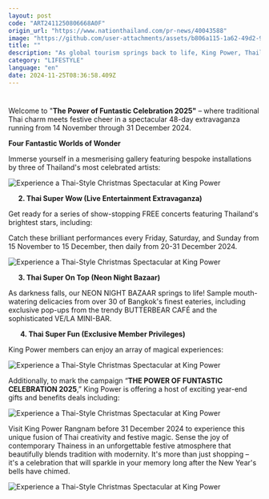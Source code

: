 ```yaml
---
layout: post
code: "ART2411250806668A0F"
origin_url: "https://www.nationthailand.com/pr-news/40043588"
image: "https://github.com/user-attachments/assets/b806a115-1a62-49d2-9b79-a577aebcd2a6"
title: ""
description: "As global tourism springs back to life, King Power, Thailand's premier travel retail destination, is transforming its Rangnam location into a magical winter wonderland with an extraordinary Thai twist."
category: "LIFESTYLE"
language: "en"
date: 2024-11-25T08:36:58.409Z
---
```


# 











Welcome to "**The Power of Funtastic Celebration 2025"** – where traditional Thai charm meets festive cheer in a spectacular 48-day extravaganza running from 14 November through 31 December 2024.



  
**Four Fantastic Worlds of Wonder**

Immerse yourself in a mesmerising gallery featuring bespoke installations by three of Thailand's most celebrated artists:



  ![Experience a Thai-Style Christmas Spectacular at King Power](https://github.com/user-attachments/assets/a710b6db-13ed-4d99-9f6f-0356c7b3ca8a)



     **2. Thai Super Wow (Live Entertainment Extravaganza)**

Get ready for a series of show-stopping FREE concerts featuring Thailand's brightest stars, including:



Catch these brilliant performances every Friday, Saturday, and Sunday from 15 November to 15 December, then daily from 20-31 December 2024.



  ![Experience a Thai-Style Christmas Spectacular at King Power](https://github.com/user-attachments/assets/e6045c3a-9792-4c5b-9fef-6cfab142d02f)





     **3. Thai Super On Top (Neon Night Bazaar)**

As darkness falls, our NEON NIGHT BAZAAR springs to life! Sample mouth-watering delicacies from over 30 of Bangkok's finest eateries, including exclusive pop-ups from the trendy BUTTERBEAR CAFÉ and the sophisticated VE/LA MINI-BAR.





      **4. Thai Super Fun (Exclusive Member Privileges)**

King Power members can enjoy an array of magical experiences:





  ![Experience a Thai-Style Christmas Spectacular at King Power](https://github.com/user-attachments/assets/cebc9ab9-c13d-4a4d-9529-b72b1e7148d2)



Additionally, to mark the campaign “**THE POWER OF FUNTASTIC CELEBRATION 2025**,” King Power is offering a host of exciting year-end gifts and benefits deals including:



  ![Experience a Thai-Style Christmas Spectacular at King Power](https://github.com/user-attachments/assets/7cd8fc25-52f6-4ec3-8495-7b9ae08f79bc)



Visit King Power Rangnam before 31 December 2024 to experience this unique fusion of Thai creativity and festive magic. Sense the joy of contemporary Thainess in an unforgettable festive atmosphere that beautifully blends tradition with modernity. It's more than just shopping – it's a celebration that will sparkle in your memory long after the New Year's bells have chimed.



  ![Experience a Thai-Style Christmas Spectacular at King Power](https://media.nationthailand.com/uploads/images/contents/w1024/2024/11/EpaUFLnwEtROzeVFmPdm.webp?x-image-process=style/lg-webp)

